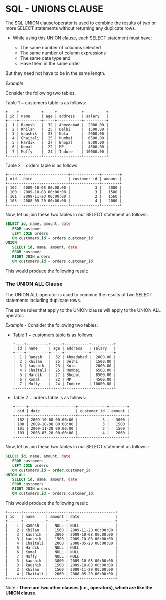 # SQL - UNIONS CLAUSE

The SQL UNION clause/operator is used to combine the results of two or more SELECT statements without returning any duplicate rows.

- While using this UNION clause, each SELECT statement must have:

  - The same number of columns selected
  - The same number of column expressions
  - The same data type and
  - Have them in the same order

But they need not have to be in the same length.

_Example_

Consider the following two tables.

Table 1 − customers table is as follows:

    +----+----------+-----+-----------+----------+
    | id | name     | age | address   | salary   |
    +----+----------+-----+-----------+----------+
    |  1 | Ramesh   |  32 | Ahmedabad |  2000.00 |
    |  2 | Khilan   |  25 | Delhi     |  1500.00 |
    |  3 | kaushik  |  23 | Kota      |  2000.00 |
    |  4 | Chaitali |  25 | Mumbai    |  6500.00 |
    |  5 | Hardik   |  27 | Bhopal    |  8500.00 |
    |  6 | Komal    |  22 | MP        |  4500.00 |
    |  7 | Muffy    |  24 | Indore    | 10000.00 |
    +----+----------+-----+-----------+----------+

Table 2 − orders table is as follows:

    +-----+---------------------+-------------+--------+
    | oid | date                | customer_id | amount |
    +-----+---------------------+-------------+--------+
    | 102 | 2009-10-08 00:00:00 |           3 |   3000 |
    | 100 | 2009-10-08 00:00:00 |           3 |   1500 |
    | 101 | 2009-11-20 00:00:00 |           2 |   1560 |
    | 103 | 2008-05-20 00:00:00 |           4 |   2060 |
    +-----+---------------------+-------------+--------+

Now, let us join these two tables in our SELECT statement as follows:

```sql
SELECT id, name, amount, date
   FROM customer
   LEFT JOIN orders
   ON customers.id = orders.customer_id
UNION
   SELECT id, name, amount, date
   FROM customer
   RIGHT JOIN orders
   ON customers.id = orders.customer_id
```

This would produce the following result:

### The UNION ALL Clause
The UNION ALL operator is used to combine the results of two SELECT statements including duplicate rows.

The same rules that apply to the UNION clause will apply to the UNION ALL operator.

_Example_ -
Consider the following two tables:

* Table 1 − customers table is as follows:

      +----+----------+-----+-----------+----------+
      | id | name     | age | address   | salary   |
      +----+----------+-----+-----------+----------+
      |  1 | Ramesh   |  32 | Ahmedabad |  2000.00 |
      |  2 | Khilan   |  25 | Delhi     |  1500.00 |
      |  3 | kaushik  |  23 | Kota      |  2000.00 |
      |  4 | Chaitali |  25 | Mumbai    |  6500.00 |
      |  5 | Hardik   |  27 | Bhopal    |  8500.00 |
      |  6 | Komal    |  22 | MP        |  4500.00 |
      |  7 | Muffy    |  24 | Indore    | 10000.00 |
      +----+----------+-----+-----------+----------+

* Table 2 − orders table is as follows:

      +-----+---------------------+-------------+--------+
      | oid | date                | customer_id | amount |
      +-----+---------------------+-------------+--------+
      | 102 | 2009-10-08 00:00:00 |           3 |   3000 |
      | 100 | 2009-10-08 00:00:00 |           3 |   1500 |
      | 101 | 2009-11-20 00:00:00 |           2 |   1560 |
      | 103 | 2008-05-20 00:00:00 |           4 |   2060 |
      +-----+---------------------+-------------+--------+

Now, let us join these two tables in our SELECT statement as follows :
```sql
SELECT id, name, amount, date
   FROM customers
   LEFT JOIN orders
   ON customers.id = order.customer_id
UNION ALL
   SELECT id, name, amount, date
   FROM customers
   RIGHT JOIN orders
   ON customers.id = orders.customer_id;
```

This would produce the following result:

    +------+----------+--------+---------------------+
    | id   | name     | amount | date                |
    +------+----------+--------+---------------------+
    |    1 | Ramesh   |   NULL | NULL                |
    |    2 | Khilan   |   1560 | 2009-11-20 00:00:00 |
    |    3 | kaushik  |   3000 | 2009-10-08 00:00:00 |
    |    3 | kaushik  |   1500 | 2009-10-08 00:00:00 |
    |    4 | Chaitali |   2060 | 2008-05-20 00:00:00 |
    |    5 | Hardik   |   NULL | NULL                |
    |    6 | Komal    |   NULL | NULL                |
    |    7 | Muffy    |   NULL | NULL                |
    |    3 | kaushik  |   3000 | 2009-10-08 00:00:00 |
    |    3 | kaushik  |   1500 | 2009-10-08 00:00:00 |
    |    2 | Khilan   |   1560 | 2009-11-20 00:00:00 |
    |    4 | Chaitali |   2060 | 2008-05-20 00:00:00 |
    +------+----------+--------+---------------------+

Note : **There are two other clauses (i.e., operators), which are like the UNION clause.**
